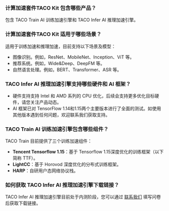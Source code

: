 
[](id:Q1)
### 计算加速套件TACO Kit 包含哪些产品？
包含 TACO Train AI 训练加速引擎和 TACO Infer AI 推理加速引擎。


[](id:Q2)
### 计算加速套件TACO Kit 适用于哪些场景？

适用于训练加速和推理加速，目前支持以下场景及模型：
- 图像识别。例如，ResNet、MobileNet、Inception、ViT 等。
- 推荐系统。例如，Wide&Deep、DeepFM 等。
- 自然语言处理。例如，BERT、Transformer、ASR 等。

[](id:Q3)
### TACO Infer AI 推理加速引擎支持哪些硬件和 AI 框架？
- 硬件支持支持 Intel 和 AMD 系列的 CPU 优化，后续会支持更多优化目标硬件，请您关注产品动态。
- AI 框架已对 TensorFlow 1.14和1.15两个主要版本进行了全面的测试。如使用其他版本遇到任何问题，欢迎联系我们获取支持。


[](id:Q4)
### TACO Train AI 训练加速引擎包含哪些组件？

TACO Train 目前提供了三个训练加速组件：

- **Tencent Tensorflow 1.15**：基于 Tensorflow 1.15深度优化的训练框架（以下简称 TTF）。
- **LightCC**：基于 Horovod 深度优化的分布式训练框架。
- **HARP**：自研用户态网络协议栈。  


[](id:Q5)
### 如何获取 TACO Infer AI 推理加速引擎下载链接？

TACO Infer AI 推理加速引擎目前处于内测阶段，您可以通过 [联系我们](https://cloud.tencent.com/document/product/1573/74094) 填写问卷后获取下载链接。
